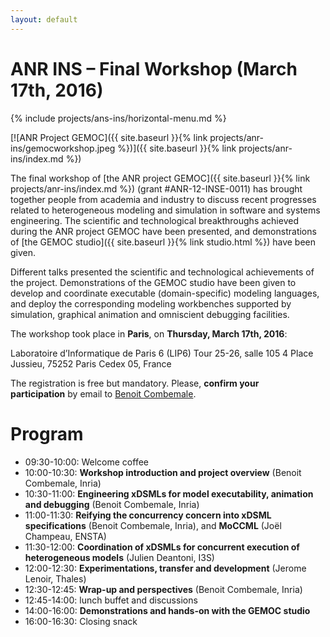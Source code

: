 ```yaml
---
layout: default
---
```


# ANR INS – Final Workshop (March 17th, 2016)

{% include projects/ans-ins/horizontal-menu.md %}

[![ANR Project GEMOC]({{ site.baseurl }}{% link projects/anr-ins/gemocworkshop.jpeg %})]({{ site.baseurl }}{% link projects/anr-ins/index.md %})

The final workshop of [the ANR project GEMOC]({{ site.baseurl }}{% link projects/anr-ins/index.md %}) (grant #ANR-12-INSE-0011) has brought together people from academia and industry to discuss recent progresses related to heterogeneous modeling and simulation in software and systems engineering. The scientific and technological breakthroughs achieved during the ANR project GEMOC have been presented, and demonstrations of [the GEMOC studio]({{ site.baseurl }}{% link studio.html %}) have been given.

Different talks presented the scientific and technological achievements of the project. Demonstrations of the GEMOC studio have been given to develop and coordinate executable (domain-specific) modeling languages, and deploy the corresponding modeling workbenches supported by simulation, graphical animation and omniscient debugging facilities.

The workshop took place in **Paris**, on **Thursday, March 17th, 2016**:

Laboratoire d’Informatique de Paris 6 (LIP6)
Tour 25-26, salle 105
4 Place Jussieu, 75252 Paris Cedex 05, France

The registration is free but mandatory. Please, **confirm your participation** by email to [Benoit Combemale](mailto:benoit.combemale@inria.fr).

# Program

- 09:30-10:00: Welcome coffee
- 10:00-10:30: **Workshop introduction and project overview** (Benoit Combemale, Inria)
- 10:30-11:00: **Engineering xDSMLs for model executability, animation and debugging** (Benoit Combemale, Inria)
- 11:00-11:30: **Reifying the concurrency concern into xDSML specifications** (Benoit Combemale, Inria), and **MoCCML** (Joël Champeau, ENSTA)
- 11:30-12:00: **Coordination of xDSMLs for concurrent execution of heterogeneous models** (Julien Deantoni, I3S)
- 12:00-12:30: **Experimentations, transfer and development** (Jerome Lenoir, Thales)
- 12:30-12:45: **Wrap-up and perspectives** (Benoit Combemale, Inria)
- 12:45-14:00: lunch buffet and discussions
- 14:00-16:00: **Demonstrations and hands-on with the GEMOC studio**
- 16:00-16:30: Closing snack
